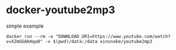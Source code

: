 # docker-youtube2mp3

simple example

```
docker run --rm -e "DOWNLOAD_URI=https://www.youtube.com/watch?v=XZmGGAbHqa0" -v $(pwd)/data:/data xinsnake/youtube2mp3
```
